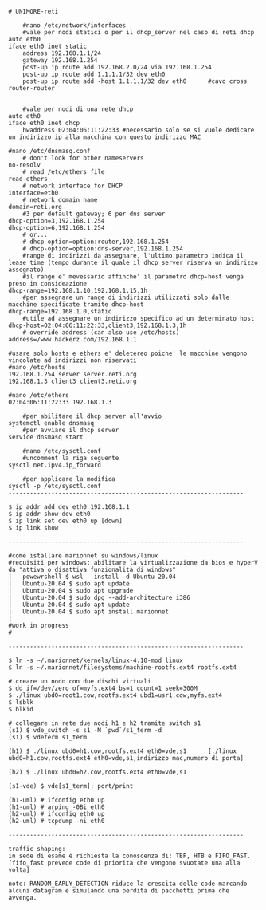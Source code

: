 	# UNIMORE-reti
	
		#nano /etc/network/interfaces
		#vale per nodi statici o per il dhcp_server nel caso di reti dhcp
	auto eth0
	iface eth0 inet static
		address 192.168.1.1/24
		gateway 192.168.1.254
		post-up ip route add 192.168.2.0/24 via 192.168.1.254
		post-up ip route add 1.1.1.1/32 dev eth0
		post-up ip route add -host 1.1.1.1/32 dev eth0		#cavo cross router-router


		#vale per nodi di una rete dhcp
	auto eth0
	iface eth0 inet dhcp
		hwaddress 02:04:06:11:22:33	#necessario solo se si vuole dedicare un indirizzo ip alla macchina con questo indirizzo MAC
		
	#nano /etc/dnsmasq.conf
		# don't look for other nameservers
	no-resolv
		# read /etc/ethers file
	read-ethers
		# network interface for DHCP
	interface=eth0
		# network domain name
	domain=reti.org
		#3 per default gateway; 6 per dns server
	dhcp-option=3,192.168.1.254
	dhcp-option=6,192.168.1.254
		# or...
		# dhcp-option=option:router,192.168.1.254
		# dhcp-option=option:dns-server,192.168.1.254
		#range di indirizzi da assegnare, l'ultimo parametro indica il lease time (tempo durante il quale il dhcp server riserva un indirizzo assegnato)
		#il range e' mevessario affinche' il parametro dhcp-host venga preso in consideazione
	dhcp-range=192.168.1.10,192.168.1.15,1h
		#per assegnare un range di indirizzi utilizzati solo dalle macchine specificate tramite dhcp-host
	dhcp-range=192.168.1.0,static
		#utile ad assegnare un indirizzo specifico ad un determinato host
	dhcp-host=02:04:06:11:22:33,client3,192.168.1.3,1h
		# override address (can also use /etc/hosts)
	address=/www.hackerz.com/192.168.1.1
	
	#usare solo hosts e ethers e' deletereo poiche' le macchine vengono vincolate ad indirizzi non riservati
	#nano /etc/hosts
	192.168.1.254 server server.reti.org
	192.168.1.3 client3 client3.reti.org
	
	#nano /etc/ethers
	02:04:06:11:22:33 192.168.1.3
	
		#per abilitare il dhcp server all'avvio
	systemctl enable dnsmasq
		#per avviare il dhcp server
	service dnsmasq start
		
		#nano /etc/sysctl.conf
		#uncomment la riga seguente
	sysctl net.ipv4.ip_forward
		
		#per applicare la modifica
	sysctl -p /etc/sysctl.conf		
	------------------------------------------------------------------
		
	$ ip addr add dev eth0 192.168.1.1
	$ ip addr show dev eth0
	$ ip link set dev eth0 up [down]
	$ ip link show
	
	------------------------------------------------------------------
	
	#come istallare marionnet su windows/linux
	#requisiti per windows: abilitare la virtualizzazione da bios e hyperV da "attiva o disattiva funzionalità di windows"
	|	powewrshell $ wsl --install -d Ubuntu-20.04
	|	Ubuntu-20.04 $ sudo apt update
	|	Ubuntu-20.04 $ sudo apt upgrade
	|	Ubuntu-20.04 $ sudo dpg --add-architecture i386
	|	Ubuntu-20.04 $ sudo apt update
	|	Ubuntu-20.04 $ sudo apt install marionnet
	|	
	#work in progress
	#
	
	------------------------------------------------------------------

 	$ ln -s ~/.marionnet/kernels/linux-4.10-mod linux
 	$ ln -s ~/.marionnet/filesystems/machine-rootfs.ext4 rootfs.ext4

	# creare un nodo con due dischi virtuali
 	$ dd if=/dev/zero of=myfs.ext4 bs=1 count=1 seek=300M
 	$ ./linux ubd0=root1.cow,rootfs.ext4 ubd1=usr1.cow,myfs.ext4
 	$ lsblk
 	$ blkid
  
	# collegare in rete due nodi h1 e h2 tramite switch s1
 	(s1) $ vde_switch -s s1 -M `pwd`/s1_term -d
 	(s1) $ vdeterm s1_term
 	
 	(h1) $ ./linux ubd0=h1.cow,rootfs.ext4 eth0=vde,s1		[./linux ubd0=h1.cow,rootfs.ext4 eth0=vde,s1,indirizzo mac,numero di porta]
 	
 	(h2) $ ./linux ubd0=h2.cow,rootfs.ext4 eth0=vde,s1
		
 	(s1-vde) $ vde[s1_term]: port/print
 	
 	(h1-uml) # ifconfig eth0 up
 	(h1-uml) # arping -0Bi eth0
 	(h2-uml) # ifconfig eth0 up
 	(h2-uml) # tcpdump -ni eth0
	
	------------------------------------------------------------------
	
	traffic shaping:
	in sede di esame è richiesta la conoscenza di: TBF, HTB e FIFO_FAST.
	[fifo_fast prevede code di priorità che vengono svuotate una alla volta]
	
	note: RANDOM_EARLY_DETECTION riduce la crescita delle code marcando alcuni datagram e simulando una perdita di pacchetti prima che avvenga.
